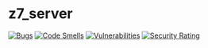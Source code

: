 # z7_server

[![Bugs](https://sonarcloud.io/api/project_badges/measure?project=Ratel-12_z7_server&metric=bugs)](https://sonarcloud.io/summary/new_code?id=Ratel-12_z7_server)
[![Code Smells](https://sonarcloud.io/api/project_badges/measure?project=Ratel-12_z7_server&metric=code_smells)](https://sonarcloud.io/summary/new_code?id=Ratel-12_z7_server)
[![Vulnerabilities](https://sonarcloud.io/api/project_badges/measure?project=Ratel-12_z7_server&metric=vulnerabilities)](https://sonarcloud.io/summary/new_code?id=Ratel-12_z7_server)
[![Security Rating](https://sonarcloud.io/api/project_badges/measure?project=Ratel-12_z7_server&metric=security_rating)](https://sonarcloud.io/summary/new_code?id=Ratel-12_z7_server)
